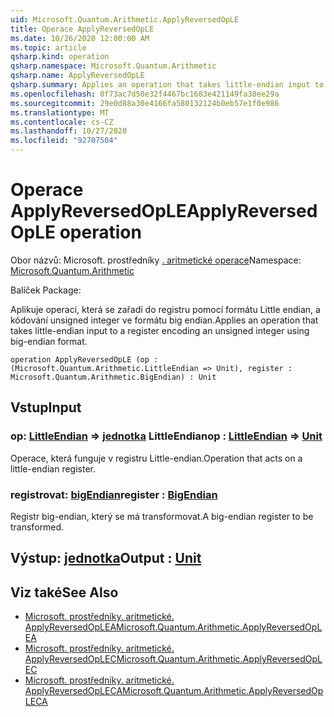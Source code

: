 ```yaml
---
uid: Microsoft.Quantum.Arithmetic.ApplyReversedOpLE
title: Operace ApplyReversedOpLE
ms.date: 10/26/2020 12:00:00 AM
ms.topic: article
qsharp.kind: operation
qsharp.namespace: Microsoft.Quantum.Arithmetic
qsharp.name: ApplyReversedOpLE
qsharp.summary: Applies an operation that takes little-endian input to a register encoding an unsigned integer using big-endian format.
ms.openlocfilehash: 0f73ac7d50e32f4467bc1683e421149fa38ee29a
ms.sourcegitcommit: 29e0d88a30e4166fa580132124b0eb57e1f0e986
ms.translationtype: MT
ms.contentlocale: cs-CZ
ms.lasthandoff: 10/27/2020
ms.locfileid: "92707504"
---
```

# <a name="applyreversedople-operation"></a><span data-ttu-id="f9686-102">Operace ApplyReversedOpLE</span><span class="sxs-lookup"><span data-stu-id="f9686-102">ApplyReversedOpLE operation</span></span>

<span data-ttu-id="f9686-103">Obor názvů: Microsoft. prostředníky [. aritmetické operace](xref:Microsoft.Quantum.Arithmetic)</span><span class="sxs-lookup"><span data-stu-id="f9686-103">Namespace: [Microsoft.Quantum.Arithmetic](xref:Microsoft.Quantum.Arithmetic)</span></span>

<span data-ttu-id="f9686-104">Balíček [](https://nuget.org/packages/)</span><span class="sxs-lookup"><span data-stu-id="f9686-104">Package: [](https://nuget.org/packages/)</span></span>


<span data-ttu-id="f9686-105">Aplikuje operaci, která se zařadí do registru pomocí formátu Little endian, a kódování unsigned integer ve formátu big endian.</span><span class="sxs-lookup"><span data-stu-id="f9686-105">Applies an operation that takes little-endian input to a register encoding an unsigned integer using big-endian format.</span></span>

```qsharp
operation ApplyReversedOpLE (op : (Microsoft.Quantum.Arithmetic.LittleEndian => Unit), register : Microsoft.Quantum.Arithmetic.BigEndian) : Unit
```


## <a name="input"></a><span data-ttu-id="f9686-106">Vstup</span><span class="sxs-lookup"><span data-stu-id="f9686-106">Input</span></span>

### <a name="op--littleendian--unit"></a><span data-ttu-id="f9686-107">op: [LittleEndian](xref:Microsoft.Quantum.Arithmetic.LittleEndian) => [jednotka](xref:microsoft.quantum.lang-ref.unit) LittleEndian</span><span class="sxs-lookup"><span data-stu-id="f9686-107">op : [LittleEndian](xref:Microsoft.Quantum.Arithmetic.LittleEndian) => [Unit](xref:microsoft.quantum.lang-ref.unit)</span></span> 

<span data-ttu-id="f9686-108">Operace, která funguje v registru Little-endian.</span><span class="sxs-lookup"><span data-stu-id="f9686-108">Operation that acts on a little-endian register.</span></span>


### <a name="register--bigendian"></a><span data-ttu-id="f9686-109">registrovat: [bigEndian](xref:Microsoft.Quantum.Arithmetic.BigEndian)</span><span class="sxs-lookup"><span data-stu-id="f9686-109">register : [BigEndian](xref:Microsoft.Quantum.Arithmetic.BigEndian)</span></span>

<span data-ttu-id="f9686-110">Registr big-endian, který se má transformovat.</span><span class="sxs-lookup"><span data-stu-id="f9686-110">A big-endian register to be transformed.</span></span>



## <a name="output--unit"></a><span data-ttu-id="f9686-111">Výstup: [jednotka](xref:microsoft.quantum.lang-ref.unit)</span><span class="sxs-lookup"><span data-stu-id="f9686-111">Output : [Unit](xref:microsoft.quantum.lang-ref.unit)</span></span>



## <a name="see-also"></a><span data-ttu-id="f9686-112">Viz také</span><span class="sxs-lookup"><span data-stu-id="f9686-112">See Also</span></span>

- [<span data-ttu-id="f9686-113">Microsoft. prostředníky. aritmetické. ApplyReversedOpLEA</span><span class="sxs-lookup"><span data-stu-id="f9686-113">Microsoft.Quantum.Arithmetic.ApplyReversedOpLEA</span></span>](xref:Microsoft.Quantum.Arithmetic.ApplyReversedOpLEA)
- [<span data-ttu-id="f9686-114">Microsoft. prostředníky. aritmetické. ApplyReversedOpLEC</span><span class="sxs-lookup"><span data-stu-id="f9686-114">Microsoft.Quantum.Arithmetic.ApplyReversedOpLEC</span></span>](xref:Microsoft.Quantum.Arithmetic.ApplyReversedOpLEC)
- [<span data-ttu-id="f9686-115">Microsoft. prostředníky. aritmetické. ApplyReversedOpLECA</span><span class="sxs-lookup"><span data-stu-id="f9686-115">Microsoft.Quantum.Arithmetic.ApplyReversedOpLECA</span></span>](xref:Microsoft.Quantum.Arithmetic.ApplyReversedOpLECA)